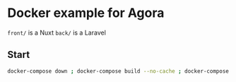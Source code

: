 # Docker example for Agora

`front/` is a Nuxt
`back/` is a Laravel

## Start

```bash
docker-compose down ; docker-compose build --no-cache ; docker-compose up -d
```
